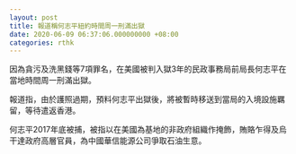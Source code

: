 ```yaml
---
layout: post
title: 報道稱何志平紐約時間周一刑滿出獄
date: 2020-06-09 06:37:06.000000000 +08:00
categories: rthk
---
```


因為貪污及洗黑錢等7項罪名，在美國被判入獄3年的民政事務局前局長何志平在當地時間周一刑滿出獄。

報道指，由於護照過期，預料何志平出獄後，將被暫時移送到當局的入境設施羈留，等待遣返香港。

何志平2017年底被捕，被指以在美國為基地的非政府組織作掩飾，賄賂乍得及烏干達政府高層官員，為中國華信能源公司爭取石油生意。
